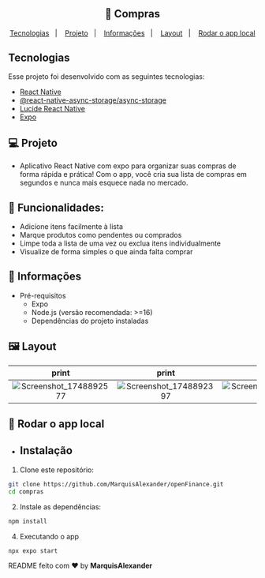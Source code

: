 <h1 align="center"></h1>

<h2 align="center">
  🛒 Compras
</h2>

<p align="center">
  <a href="#tecnologias">Tecnologias</a>&nbsp;&nbsp;&nbsp;|&nbsp;&nbsp;&nbsp;
  <a href="#-projeto">Projeto</a>&nbsp;&nbsp;&nbsp;|&nbsp;&nbsp;&nbsp;
  <a href="#-informações">Informações</a>&nbsp;&nbsp;&nbsp;|&nbsp;&nbsp;&nbsp;
  <a href="#-layout">Layout</a>&nbsp;&nbsp;&nbsp;|&nbsp;&nbsp;&nbsp;
  <a href="#instalação">Rodar o app local</a>
</p>

## Tecnologias

Esse projeto foi desenvolvido com as seguintes tecnologias:

- [React Native](https://facebook.github.io/react-native/)
- [@react-native-async-storage/async-storage](https://docs.expo.dev/versions/latest/sdk/async-storage/)
- [Lucide React Native](https://lucide.dev/guide/packages/lucide-react-native)
- [Expo](https://expo.dev/)

## 💻 Projeto
- Aplicativo React Native com expo para organizar suas compras de forma rápida e prática!
Com o app, você cria sua lista de compras em segundos e nunca mais esquece nada no mercado.

## 📌 Funcionalidades:
- Adicione itens facilmente à lista
- Marque produtos como pendentes ou comprados
- Limpe toda a lista de uma vez ou exclua itens individualmente
- Visualize de forma simples o que ainda falta comprar

## 🤔 Informações

- Pré-requisitos
  - Expo
  - Node.js (versão recomendada: >=16)
  - Dependências do projeto instaladas

## 🖼 Layout

|                                                                                                                                                                                                    print                                                                                                                                                                                                     |                                                                                                                                                                                                    print                                                                                                                                                                                                    |                                                                                                                                                                                                           print                                                                                                                                                                                                           |                                                                                                                                                                                                           print                                                                                                                                                                                                           |                                                                                                                                                                                                            print                                                                                                                                                                                                           |
| :----------------------------------------------------------------------------------------------------------------------------------------------------------------------------------------------------------------------------------------------------------------------------------------------------------------------------------------------------------------------------------------------------------: | :---------------------------------------------------------------------------------------------------------------------------------------------------------------------------------------------------------------------------------------------------------------------------------------------------------------------------------------------------------------------------------------------------------: | :-----------------------------------------------------------------------------------------------------------------------------------------------------------------------------------------------------------------------------------------------------------------------------------------------------------------------------------------------------------------------------------------------------------------------: | :-----------------------------------------------------------------------------------------------------------------------------------------------------------------------------------------------------------------------------------------------------------------------------------------------------------------------------------------------------------------------------------------------------------------------: | :-----------------------------------------------------------------------------------------------------------------------------------------------------------------------------------------------------------------------------------------------------------------------------------------------------------------------------------------------------------------------------------------------------------------------: |
|![Screenshot_1748892577](https://github.com/user-attachments/assets/1aeb92dc-4829-4de7-a8ee-4dd424c5de5b)|![Screenshot_1748892397](https://github.com/user-attachments/assets/a0751460-ed6f-45bf-a0e8-c8081c05e326)|![Screenshot_1748892407](https://github.com/user-attachments/assets/e4756df2-1730-40a3-98c4-93bcc3c3f62d)|![Screenshot_1748892322](https://github.com/user-attachments/assets/5d55d499-5728-478a-8a57-690ceadd5bf7) |![Screenshot_1748900197](https://github.com/user-attachments/assets/d9016a8c-c4f6-44db-beab-873ddfa36032)|


## 🧪 Rodar o app local

- ## Instalação

1. Clone este repositório:

```bash
git clone https://github.com/MarquisAlexander/openFinance.git
cd compras
```

2. Instale as dependências:

```bash
npm install
```

4. Executando o app
```bash
npx expo start
```

README feito com ❤️ by **MarquisAlexander**

